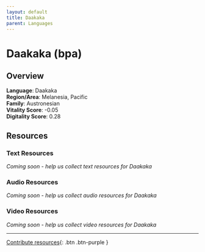 ```yaml
---
layout: default
title: Daakaka
parent: Languages
---
```


# Daakaka (bpa)

## Overview

**Language**: Daakaka  
**Region/Area**: Melanesia, Pacific  
**Family**: Austronesian  
**Vitality Score**: -0.05  
**Digitality Score**: 0.28  

## Resources

### Text Resources
*Coming soon - help us collect text resources for Daakaka*

### Audio Resources
*Coming soon - help us collect audio resources for Daakaka*

### Video Resources
*Coming soon - help us collect video resources for Daakaka*

---

[Contribute resources](https://fairtrain.github.io/){: .btn .btn-purple }
